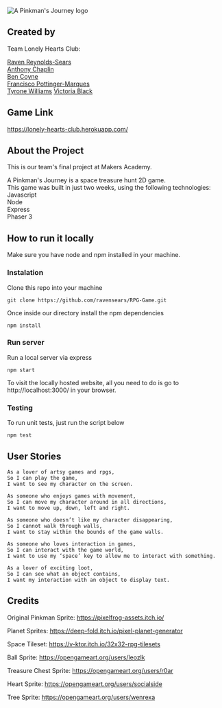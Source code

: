 ![A Pinkman's Journey logo](./src/sprites/logo.png)

## Created by

Team Lonely Hearts Club:

[Raven Reynolds-Sears](https://github.com/ravensears)  
[Anthony Chaplin](https://github.com/OrganicAC)  
[Ben Coyne](https://github.com/BenCoyne)  
[Francisco Pottinger-Marques](https://github.com/fpmrqs)  
[Tyrone Williams](https://github.com/TMWcodes)
[Victoria Black](https://github.com/icvotria)

## Game Link

https://lonely-hearts-club.herokuapp.com/

## About the Project

This is our team's final project at Makers Academy.

A Pinkman's Journey is a space treasure hunt 2D game.  
This game was built in just two weeks, using the following technologies:  
Javascript  
Node  
Express  
Phaser 3  

## How to run it locally

Make sure you have node and npm installed in your machine.  

### Instalation

Clone this repo into your machine
```
git clone https://github.com/ravensears/RPG-Game.git
```
Once inside our directory install the npm dependencies
```
npm install
```
### Run server
Run a local server via express
```
npm start
```
To visit the locally hosted website, all you need to do is go to http://localhost:3000/ in your browser.
### Testing
To run unit tests, just run the script below
```
npm test
```


## User Stories

```
As a lover of artsy games and rpgs,
So I can play the game,
I want to see my character on the screen.
```

```
As someone who enjoys games with movement,
So I can move my character around in all directions,
I want to move up, down, left and right.
```

```
As someone who doesn’t like my character disappearing,
So I cannot walk through walls,
I want to stay within the bounds of the game walls.
```

```
As someone who loves interaction in games,
So I can interact with the game world,
I want to use my ‘space’ key to allow me to interact with something.
```

```
As a lover of exciting loot,
So I can see what an object contains,
I want my interaction with an object to display text.
```

## Credits

Original Pinkman Sprite:
https://pixelfrog-assets.itch.io/

Planet Sprites:
https://deep-fold.itch.io/pixel-planet-generator

Space Tileset:
https://v-ktor.itch.io/32x32-rpg-tilesets

Ball Sprite: 
https://opengameart.org/users/leozlk

Treasure Chest Sprite:
https://opengameart.org/users/r0ar

Heart Sprite:
https://opengameart.org/users/socialside

Tree Sprite:
https://opengameart.org/users/wenrexa
